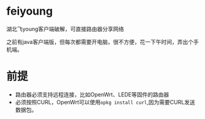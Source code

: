 # feiyoung
湖北飞young客户端破解，可直接路由器分享网络

之前有java客户端版，但每次都需要开电脑，很不方便，花一下午时间，弄出个手机端。

# 前提

* 路由器必须支持远程连接，比如OpenWrt、LEDE等固件的路由器
* 必须按照CURL，OpenWrt可以使用`opkg install curl`,因为需要CURL发送数据包。